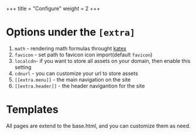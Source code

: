 +++
title = "Configure"
weight = 2
+++

# Options under the `[extra]`

1. `math` - rendering math formulas throught [katex](https://katex.org)
2. `favicon` - set path to favicon icon import(default `favicon`)
3. `localcdn`- if you want to store all assets on your domain, then enable this setting
4. `cdnurl` - you can customize your url to store assets
5. `[[extra.menu]]` - the main navigation on the site
6. `[[extra.header]]` - the header navigantion for the site

# Templates

All pages are extend to the base.html, and you can customize them as need.
